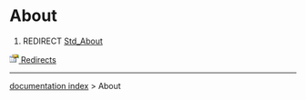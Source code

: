 # About
1.  REDIRECT [Std\_About](Std_About.md)

[<img src="images/Property.png" style="width:16px"> Redirects](Category_Redirects.md)

---
[documentation index](../README.md) > About

